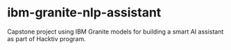 # ibm-granite-nlp-assistant
Capstone project using IBM Granite models for building a smart AI assistant as part of Hacktiv program.
